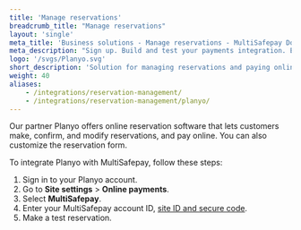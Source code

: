 ```yaml
---
title: 'Manage reservations'
breadcrumb_title: "Manage reservations"
layout: 'single'
meta_title: 'Business solutions - Manage reservations - MultiSafepay Docs'
meta_description: "Sign up. Build and test your payments integration. Explore our products and services. Use our API reference, SDKs, and wrappers. Get support."
logo: '/svgs/Planyo.svg'
short_description: 'Solution for managing reservations and paying online by our partner Planyo.'
weight: 40
aliases:
    - /integrations/reservation-management/
    - /integrations/reservation-management/planyo/
---
```


Our partner Planyo offers online reservation software that lets customers make, confirm, and modify reservations, and pay online. You can also customize the reservation form. 

To integrate Planyo with MultiSafepay, follow these steps:

1. Sign in to your Planyo account.
2. Go to **Site settings** > **Online payments**.
3. Select **MultiSafepay**.
4. Enter your MultiSafepay account ID, [site ID and secure code](/set-up-your-account/site-id-api-key-secure-code).  
5. Make a test reservation. 